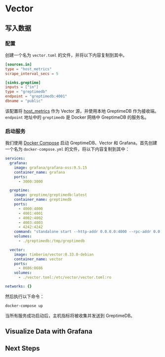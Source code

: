 # Vector

<!--@include: ./introduction.md-->

## 写入数据

### 配置

创建一个名为 `vector.toml` 的文件，并将以下内容复制到其中。

```toml
[sources.in]
type = "host_metrics"
scrape_interval_secs = 5

[sinks.greptime]
inputs = ["in"]
type = "greptimedb"
endpoint = "greptimedb:4001"
dbname = "public"
```

该配置将 [host_metrics](https://vector.dev/docs/reference/configuration/sources/host_metrics/) 作为 Vector 源，并使用本地 GreptimeDB 作为接收端。`endpoint` 地址中的 `greptimedb` 是 Docker 网络中 GreptimeDB 的服务名。

### 启动服务

我们使用 [Docker Compose](https://docs.docker.com/compose/) 启动 GreptimeDB、Vector 和 Grafana。首先创建一个名为 `docker-compose.yml` 的文件，将以下内容复制到其中：

```yaml
services:
  grafana:
    image: grafana/grafana-oss:9.5.15
    container_name: grafana
    ports:
      - 3000:3000

  greptime:
    image: greptime/greptimedb:latest
    container_name: greptimedb
    ports:
      - 4000:4000
      - 4001:4001
      - 4002:4002
      - 4003:4003
      - 4242:4242
    command: "standalone start --http-addr 0.0.0.0:4000 --rpc-addr 0.0.0.0:4001 --mysql-addr 0.0.0.0:4002 --postgres-addr 0.0.0.0:4003 --opentsdb-addr 0.0.0.0:4242"
    volumes:
      - ./greptimedb:/tmp/greptimedb

  vector:
    image: timberio/vector:0.33.0-debian
    container_name: vector
    ports:
      - 8686:8686
    volumes:
      - ./vector.toml:/etc/vector/vector.toml:ro

networks: {}
```

然后执行以下命令：

```shell
docker-compose up
```

当所有服务成功启动后，主机指标将被收集并发送到 GreptimeDB。

## Visualize Data with Grafana

<!--@include: ./visualize-data-by-grafana.md-->

## Next Steps

<!--@include: ./next-steps.md-->
